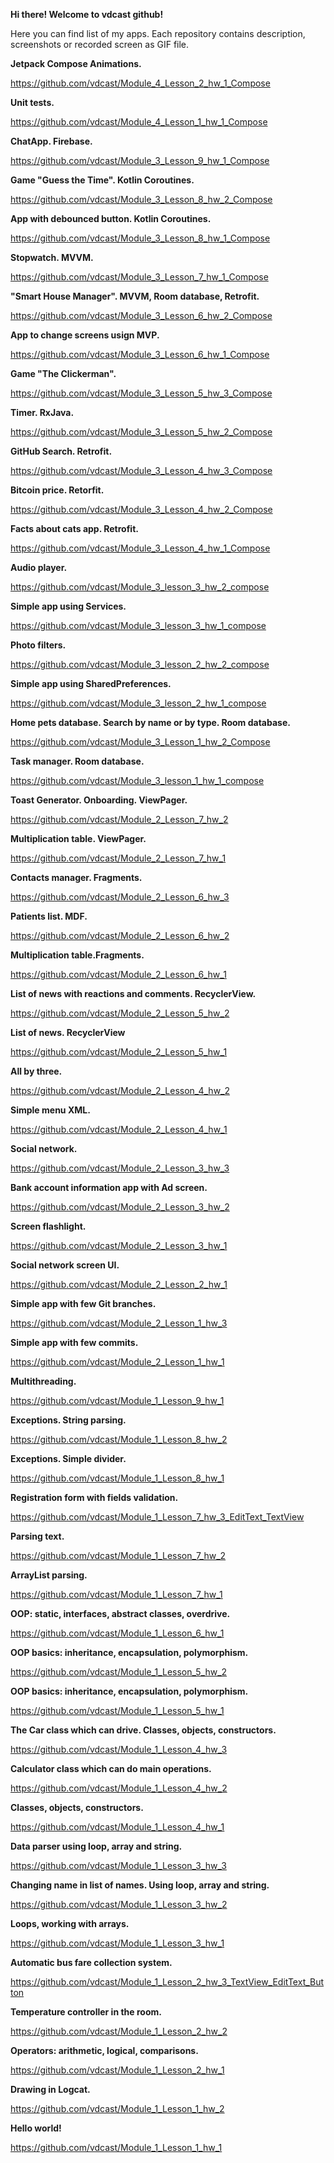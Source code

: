**Hi there! Welcome to vdcast github!**

Here you can find list of my apps.
Each repository contains description, screenshots or recorded screen as GIF file.


**Jetpack Compose Animations.**

https://github.com/vdcast/Module_4_Lesson_2_hw_1_Compose

**Unit tests.**

https://github.com/vdcast/Module_4_Lesson_1_hw_1_Compose

**ChatApp. Firebase.**

https://github.com/vdcast/Module_3_Lesson_9_hw_1_Compose

**Game "Guess the Time". Kotlin Coroutines.**

https://github.com/vdcast/Module_3_Lesson_8_hw_2_Compose

**App with debounced button. Kotlin Coroutines.**

https://github.com/vdcast/Module_3_Lesson_8_hw_1_Compose

**Stopwatch. MVVM.**

https://github.com/vdcast/Module_3_Lesson_7_hw_1_Compose

**"Smart House Manager". MVVM, Room database, Retrofit.**

https://github.com/vdcast/Module_3_Lesson_6_hw_2_Compose

**App to change screens usign MVP.**

https://github.com/vdcast/Module_3_Lesson_6_hw_1_Compose

**Game "The Clickerman".**

https://github.com/vdcast/Module_3_Lesson_5_hw_3_Compose

**Timer. RxJava.**

https://github.com/vdcast/Module_3_Lesson_5_hw_2_Compose

**GitHub Search. Retrofit.**

https://github.com/vdcast/Module_3_Lesson_4_hw_3_Compose

**Bitcoin price. Retorfit.**

https://github.com/vdcast/Module_3_Lesson_4_hw_2_Compose

**Facts about cats app. Retrofit.**

https://github.com/vdcast/Module_3_Lesson_4_hw_1_Compose

**Audio player.**

https://github.com/vdcast/Module_3_lesson_3_hw_2_compose

**Simple app using Services.**

https://github.com/vdcast/Module_3_lesson_3_hw_1_compose

**Photo filters.**

https://github.com/vdcast/Module_3_lesson_2_hw_2_compose

**Simple app using SharedPreferences.**

https://github.com/vdcast/Module_3_lesson_2_hw_1_compose

**Home pets database. Search by name or by type. Room database.**

https://github.com/vdcast/Module_3_Lesson_1_hw_2_Compose

**Task manager. Room database.**

https://github.com/vdcast/Module_3_lesson_1_hw_1_compose

**Toast Generator. Onboarding. ViewPager.**

https://github.com/vdcast/Module_2_Lesson_7_hw_2

**Multiplication table. ViewPager.**

https://github.com/vdcast/Module_2_Lesson_7_hw_1

**Contacts manager. Fragments.**

https://github.com/vdcast/Module_2_Lesson_6_hw_3

**Patients list. MDF.**

https://github.com/vdcast/Module_2_Lesson_6_hw_2

**Multiplication table.Fragments.**

https://github.com/vdcast/Module_2_Lesson_6_hw_1

**List of news with reactions and comments. RecyclerView.**

https://github.com/vdcast/Module_2_Lesson_5_hw_2

**List of news. RecyclerView**

https://github.com/vdcast/Module_2_Lesson_5_hw_1

**All by three.**

https://github.com/vdcast/Module_2_Lesson_4_hw_2

**Simple menu XML.**

https://github.com/vdcast/Module_2_Lesson_4_hw_1

**Social network.**

https://github.com/vdcast/Module_2_Lesson_3_hw_3

**Bank account information app with Ad screen.**

https://github.com/vdcast/Module_2_Lesson_3_hw_2

**Screen flashlight.**

https://github.com/vdcast/Module_2_Lesson_3_hw_1

**Social network screen UI.**

https://github.com/vdcast/Module_2_Lesson_2_hw_1

**Simple app with few Git branches.**

https://github.com/vdcast/Module_2_Lesson_1_hw_3

**Simple app with few commits.**

https://github.com/vdcast/Module_2_Lesson_1_hw_1

**Multithreading.**

https://github.com/vdcast/Module_1_Lesson_9_hw_1

**Exceptions. String parsing.**

https://github.com/vdcast/Module_1_Lesson_8_hw_2

**Exceptions. Simple divider.**

https://github.com/vdcast/Module_1_Lesson_8_hw_1

**Registration form with fields validation.**

https://github.com/vdcast/Module_1_Lesson_7_hw_3_EditText_TextView

**Parsing text.**

https://github.com/vdcast/Module_1_Lesson_7_hw_2

**ArrayList parsing.**

https://github.com/vdcast/Module_1_Lesson_7_hw_1

**OOP: static, interfaces, abstract classes, overdrive.**

https://github.com/vdcast/Module_1_Lesson_6_hw_1

**OOP basics: inheritance, encapsulation, polymorphism.**

https://github.com/vdcast/Module_1_Lesson_5_hw_2

**OOP basics: inheritance, encapsulation, polymorphism.**

https://github.com/vdcast/Module_1_Lesson_5_hw_1

**The Car class which can drive. Classes, objects, constructors.**

https://github.com/vdcast/Module_1_Lesson_4_hw_3

**Calculator class which can do main operations.**

https://github.com/vdcast/Module_1_Lesson_4_hw_2

**Classes, objects, constructors.**

https://github.com/vdcast/Module_1_Lesson_4_hw_1

**Data parser using loop, array and string.**

https://github.com/vdcast/Module_1_Lesson_3_hw_3

**Changing name in list of names. Using loop, array and string.**

https://github.com/vdcast/Module_1_Lesson_3_hw_2

**Loops, working with arrays.**

https://github.com/vdcast/Module_1_Lesson_3_hw_1

**Automatic bus fare collection system.**

https://github.com/vdcast/Module_1_Lesson_2_hw_3_TextView_EditText_Button

**Temperature controller in the room.**

https://github.com/vdcast/Module_1_Lesson_2_hw_2

**Operators: arithmetic, logical, comparisons.**

https://github.com/vdcast/Module_1_Lesson_2_hw_1

**Drawing in Logcat.**

https://github.com/vdcast/Module_1_Lesson_1_hw_2

**Hello world!**

https://github.com/vdcast/Module_1_Lesson_1_hw_1
